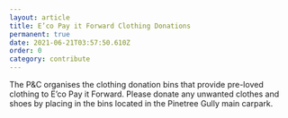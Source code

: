 ```yaml
---
layout: article
title: E’co Pay it Forward Clothing Donations
permanent: true
date: 2021-06-21T03:57:50.610Z
order: 0
category: contribute
---
```


The P&C organises the clothing donation bins that provide pre-loved clothing to E’co Pay it Forward. Please donate any unwanted clothes and shoes by placing in the bins located in the Pinetree Gully main carpark.

